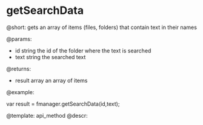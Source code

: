 getSearchData
=============

@short:
	gets an array of items (files, folders) that contain text in their names

@params:

- id		string			the id of the folder where the text is searched
- text		string			the searched text

@returns:
- result		array		an array of items

@example:

var result = fmanager.getSearchData(id,text);

@template:	api_method
@descr:

